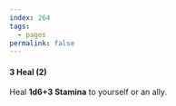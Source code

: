```yaml
---
index: 264
tags:
  - pages
permalink: false
---
```

#### 3 Heal (2)

Heal **1d6+3 Stamina** to yourself or an ally.